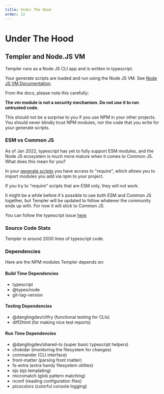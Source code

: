 ```yaml
---
title: Under The Hood
order: 13
---
```


# Under The Hood

## Templer and Node.JS VM

Templer runs as a Node JS CLI app and is written in typescript.

Your generate scripts are loaded and run using the Node JS VM. See [Node JS VM Documentation](https://nodejs.org/api/vm.html).

From the docs, please note this carefully:

**The vm module is not a security mechanism. Do not use it to run untrusted code.**

This should not be a surprise to you if you use NPM in your other projects. You should never blindly trust NPM modules, nor the code that you write for your generate scripts.

### ESM vs Common JS

As of Jan 2022, typescript has yet to fully support ESM modules, and the Node JS ecosystem is much more mature when it comes to Common JS. What does this mean for you?

In your [generate scripts](/templates/generateScript/) you have access to "require", which allows you to import modules you add via npm to your project.

If you try to "require" scripts that are ESM only, they will not work.

It might be a while before it's possible to use both ESM and Common JS together, but Templer will be updated to follow whatever the community ends up with. For now it will stick to Common JS.

You can follow the typescript issue [here](https://github.com/microsoft/TypeScript/issues/46452)

### Source Code Stats

Templer is around 2000 lines of typescript code.

### Dependencies

Here are the NPM modules Templer depends on:

#### Build Time Dependencies

- typescript
- @types/node
- git-tag-version

#### Testing Dependencies

- @danglingdev/clifry (functional testing for CLIs)
- diff2html (for making nice test reports)

#### Run Time Dependencies

- @danglingdev/shared-ts (super basic typescript helpers)
- chokidar (monitoring the filesystem for changes)
- commander (CLI interface)
- front-matter (parsing front matter)
- fs-extra (extra handy filesystem utilties)
- ejs (ejs templating)
- micromatch (glob pattern matching)
- nconf (reading configuration files)
- picocolors (colorful console logging)
